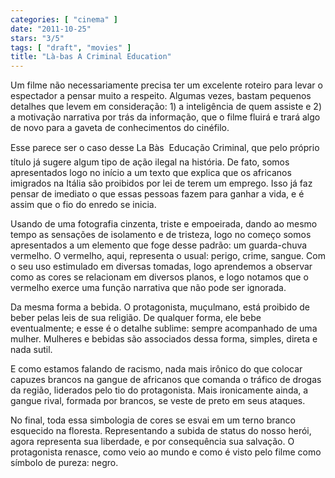 ```yaml
---
categories: [ "cinema" ]
date: "2011-10-25"
stars: "3/5"
tags: [ "draft", "movies" ]
title: "Là-bas A Criminal Education"
---
```

Um filme não necessariamente precisa ter um excelente roteiro para levar
o espectador a pensar muito a respeito. Algumas vezes, bastam pequenos
detalhes que levem em consideração: 1) a inteligência de quem assiste e
2) a motivação narrativa por trás da informação, que o filme fluirá
e trará algo de novo para a gaveta de conhecimentos do cinéfilo.

Esse parece ser o caso desse La Bàs  Educação Criminal, que pelo
próprio título já sugere algum tipo de ação ilegal na história. De
fato, somos apresentados logo no início a um texto que explica que
os africanos imigrados na Itália são proibidos por lei de terem um
emprego. Isso já faz pensar de imediato o que essas pessoas fazem para
ganhar a vida, e é assim que o fio do enredo se inicia.

Usando de uma fotografia cinzenta, triste e empoeirada, dando ao
mesmo tempo as sensações de isolamento e de tristeza, logo no começo
somos apresentados a um elemento que foge desse padrão: um guarda-chuva
vermelho. O vermelho, aqui, representa o usual: perigo, crime, sangue. Com
o seu uso estimulado em diversas tomadas, logo aprendemos a observar
como as cores se relacionam em diversos planos, e logo notamos que o
vermelho exerce uma função narrativa que não pode ser ignorada.

Da mesma forma a bebida. O protagonista, muçulmano, está proibido
de beber pelas leis de sua religião. De qualquer forma, ele bebe
eventualmente; e esse é o detalhe sublime: sempre acompanhado de uma
mulher. Mulheres e bebidas são associados dessa forma, simples, direta
e nada sutil.

E como estamos falando de racismo, nada mais irônico do que colocar
capuzes brancos na gangue de africanos que comanda o tráfico de drogas
da região, liderados pelo tio do protagonista. Mais ironicamente ainda,
a gangue rival, formada por brancos, se veste de preto em seus ataques.

No final, toda essa simbologia de cores se esvai em um terno branco
esquecido na floresta. Representando a subida de status do nosso herói,
agora representa sua liberdade, e por consequência sua salvação. O
protagonista renasce, como veio ao mundo e como é visto pelo filme como
símbolo de pureza: negro.

